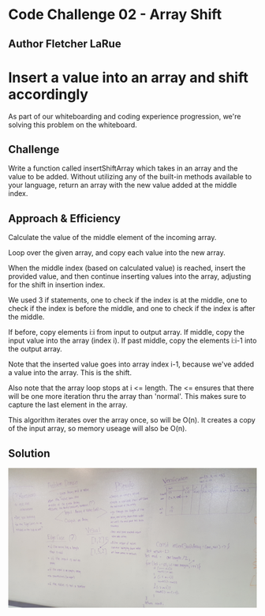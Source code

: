 # Code Challenge 02 - Array Shift

## Author Fletcher LaRue

# Insert a value into an array and shift accordingly
As part of our whiteboarding and coding experience progression, we're solving this problem on the whiteboard.

## Challenge
Write a function called insertShiftArray which takes in an array and the value to be added. Without utilizing any of the built-in methods available to your language, return an array with the new value added at the middle index.

## Approach & Efficiency
Calculate the value of the middle element of the incoming array.

Loop over the given array, and copy each value into the new array.

When the middle index (based on calculated value) is reached, insert the provided value, and then continue inserting values into the array, adjusting for the shift in insertion index.

We used 3 if statements, one to check if the index is at the middle, one to check if the index is before the middle, and one to check if the index is after the middle.

If before, copy elements i:i from input to output array.
If middle, copy the input value into the array (index i).
If past middle, copy the elements i:i-1 into the output array.

Note that the inserted value goes into array index i-1, because we've added a value into the array. This is the shift.

Also note that the array loop stops at i <= length. The <= ensures that there will be one more iteration thru the array than 'normal'. This makes sure to capture the last element in the array.

This algorithm iterates over the array once, so will be O(n). It creates a copy of the input array, so memory useage will also be O(n).


## Solution
<!-- Embedded whiteboard image -->
![alt text](./assets/arrayShift.jpg "Whiteboard image")